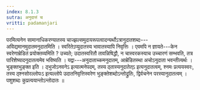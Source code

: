 ```yaml
---
index: 8.1.3
sutra: अनुदात्तं च
vritti: padamanjari
---
```


 परमित्यनेन सामानाधिकरण्यातस्य चाज्झल्समुदायरूपत्वादन्यर्थोऽत्रानुदातशब्दः---अविद्यमानमुदातमनुदातमिति । स्वरितेऽप्युदातस्य भावातस्यापि निवृत्तिः । एवमपि न ज्ञायते---केन स्वरेणाम्रेडितं प्रयोक्तव्यमिति ? उच्यते; उदातस्वरितौ तावन्निषिद्धौ, न चास्वरकस्याच उच्चारणं सम्भवति, तत्र पारिशेष्यादनुदातत्वमेव भविष्यति । यद्वा---अनुदाताच्कमनुदातम्, आम्रेडितस्था अचोऽनुदाता भवन्तीत्यर्थः । भुङ्क्तभुङ्क्त इति । ठ्भुजोऽनवनेऽ इत्यात्मनेपदम्, तस्य ठ्तास्यनुदातेत्ऽ इत्यनुदातत्वम्, श्नमः प्रत्ययस्वरः, तस्य ठ्श्नसोरल्लोपःऽ इत्यल्लोपे उदातनिवृत्तिस्वरेण भुङ्क्तेशब्दोऽन्तोद्रुतिः, द्विर्वचनेन परस्यानुदातत्वम् । पशुशब्दः कुप्रत्ययान्तोऽन्तोदातः ॥